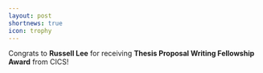 ```yaml
---
layout: post
shortnews: true
icon: trophy
---
```


Congrats to **Russell Lee** for receiving **Thesis Proposal Writing Fellowship Award** from CICS!
